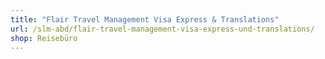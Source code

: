 ```yaml
---
title: "Flair Travel Management Visa Express & Translations"
url: /slm-abd/flair-travel-management-visa-express-und-translations/
shop: Reisebüro
---
```

